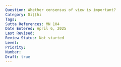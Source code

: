 ```yaml
---
Question: Whether consensus of view is important?
Category: Diṭṭhi
Tags:
Sutta References: MN 104
Date Entered: April 6, 2025
Last Revised:
Review Status: Not started
Level: 
Priority: 
Number: 
Draft: true
---
```

